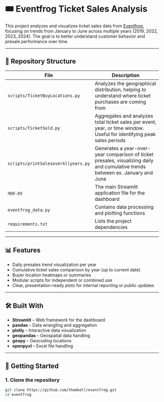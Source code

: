 # 🎟️ Eventfrog Ticket Sales Analysis

This project analyzes and visualizes ticket sales data from [Eventfrog](https://eventfrog.ch), focusing on trends from January to June across multiple years (2019, 2022, 2023, 2024). The goal is to better understand customer behavior and presale performance over time.

---

## 📁 Repository Structure

| File                        | Description |
|----------------------------|-------------|
| `scripts/TicketBuyLocations.py`    | Analyzes the geographical distribution, helping to understand where ticket purchases are coming from |
| `scripts/TicketSold.py`            | Aggregates and analyzes total ticket sales per event, year, or time window. Useful for identifying peak sales periods |
| `scripts/printSalesoverAllyears.py`| Generates a year-over-year comparison of ticket presales, visualizing daily and cumulative trends between ex. January and June |
| `app.py`                   | The main Streamlit application file for the dashboard |
| `eventfrog_data.py`        | Contains data processing and plotting functions |
| `requirements.txt`         | Lists the project dependencies |

---

## 📊 Features

- Daily presales trend visualization per year
- Cumulative ticket sales comparison by year (up to current date)
- Buyer location heatmaps or summaries
- Modular scripts for independent or combined use
- Clear, presentation-ready plots for internal reporting or public updates

---

## 🛠️ Built With

- **Streamlit** – Web framework for the dashboard
- **pandas** – Data wrangling and aggregation
- **plotly** – Interactive data visualization
- **geopandas** – Geospatial data handling
- **geopy** – Geocoding locations
- **openpyxl** – Excel file handling

---

## 🚀 Getting Started

### 1. Clone the repository

```bash
git clone https://github.com/thomkell/eventfrog.git
cd eventfrog
